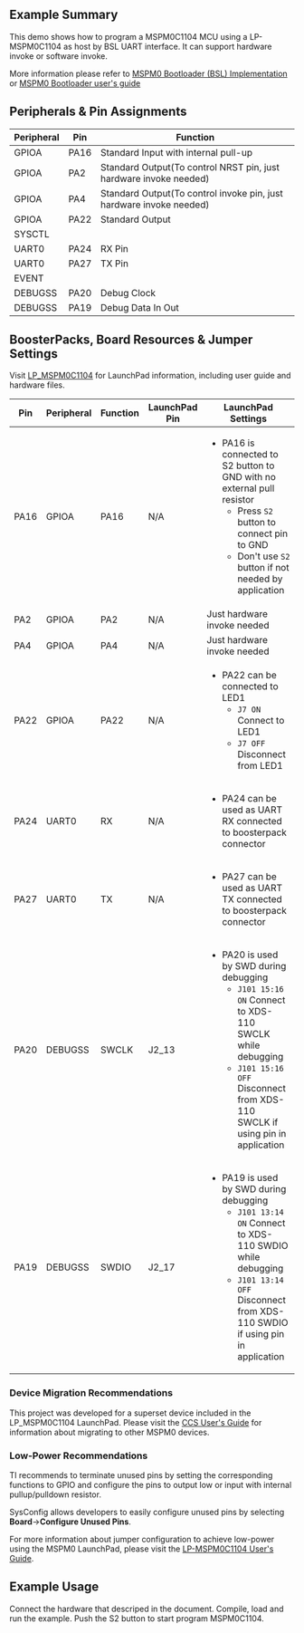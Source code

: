 ## Example Summary

This demo shows how to program a MSPM0C1104 MCU using a LP-MSPM0C1104 as host by BSL UART interface. It can support hardware invoke or software invoke.

More information please refer to [MSPM0 Bootloader (BSL) Implementation](https://www.ti.com/lit/slaae88) or [MSPM0 Bootloader user's guide](https://www.ti.com/lit/slau887)

## Peripherals & Pin Assignments

| Peripheral | Pin | Function |
| --- | --- | --- |
| GPIOA | PA16 | Standard Input with internal pull-up |
| GPIOA | PA2 | Standard Output(To control NRST pin, just hardware invoke needed) |
| GPIOA | PA4 | Standard Output(To control invoke pin, just hardware invoke needed) |
| GPIOA | PA22 | Standard Output |
| SYSCTL |  |  |
| UART0 | PA24 | RX Pin |
| UART0 | PA27 | TX Pin |
| EVENT |  |  |
| DEBUGSS | PA20 | Debug Clock |
| DEBUGSS | PA19 | Debug Data In Out |

## BoosterPacks, Board Resources & Jumper Settings

Visit [LP_MSPM0C1104](https://www.ti.com/tool/LP-MSPM0C1104) for LaunchPad information, including user guide and hardware files.

| Pin | Peripheral | Function | LaunchPad Pin | LaunchPad Settings |
| --- | --- | --- | --- | --- |
| PA16 | GPIOA | PA16 | N/A | <ul><li>PA16 is connected to S2 button to GND with no external pull resistor<br><ul><li>Press `S2` button to connect pin to GND<br><li>Don't use `S2` button if not needed by application</ul></ul> |
| PA2 | GPIOA | PA2 | N/A | Just hardware invoke needed |
| PA4 | GPIOA | PA4 | N/A | Just hardware invoke needed |
| PA22 | GPIOA | PA22 | N/A | <ul><li>PA22 can be connected to LED1<br><ul><li>`J7 ON` Connect to LED1<br><li>`J7 OFF` Disconnect from LED1</ul></ul> |
| PA24 | UART0 | RX | N/A | <ul><li>PA24 can be used as UART RX connected to boosterpack connector</ul></ul> |
| PA27 | UART0 | TX | N/A | <ul><li>PA27 can be used as UART TX connected to boosterpack connector</ul></ul> |
| PA20 | DEBUGSS | SWCLK | J2_13 | <ul><li>PA20 is used by SWD during debugging<br><ul><li>`J101 15:16 ON` Connect to XDS-110 SWCLK while debugging<br><li>`J101 15:16 OFF` Disconnect from XDS-110 SWCLK if using pin in application</ul></ul> |
| PA19 | DEBUGSS | SWDIO | J2_17 | <ul><li>PA19 is used by SWD during debugging<br><ul><li>`J101 13:14 ON` Connect to XDS-110 SWDIO while debugging<br><li>`J101 13:14 OFF` Disconnect from XDS-110 SWDIO if using pin in application</ul></ul> |

### Device Migration Recommendations
This project was developed for a superset device included in the LP_MSPM0C1104 LaunchPad. Please
visit the [CCS User's Guide](https://software-dl.ti.com/msp430/esd/MSPM0-SDK/latest/docs/english/tools/ccs_ide_guide/doc_guide/doc_guide-srcs/ccs_ide_guide.html#sysconfig-project-migration)
for information about migrating to other MSPM0 devices.

### Low-Power Recommendations
TI recommends to terminate unused pins by setting the corresponding functions to
GPIO and configure the pins to output low or input with internal
pullup/pulldown resistor.

SysConfig allows developers to easily configure unused pins by selecting **Board**→**Configure Unused Pins**.

For more information about jumper configuration to achieve low-power using the
MSPM0 LaunchPad, please visit the [LP-MSPM0C1104 User's Guide](https://www.ti.com/lit/ug/slau908b/slau908b.pdf).

## Example Usage

Connect the hardware that descriped in the document. Compile, load and run the example.
Push the S2 button to start program MSPM0C1104.
